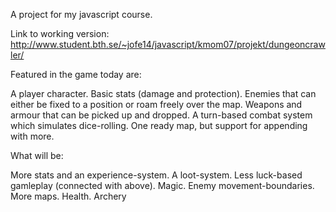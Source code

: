 A project for my javascript course.

Link to working version:
http://www.student.bth.se/~jofe14/javascript/kmom07/projekt/dungeoncrawler/

Featured in the game today are:

A player character.
Basic stats (damage and protection).
Enemies that can either be fixed to a position or roam freely over the map.
Weapons and armour that can be picked up and dropped.
A turn-based combat system which simulates dice-rolling.
One ready map, but support for appending with more.

What will be:

More stats and an experience-system.
A loot-system.
Less luck-based gamleplay (connected with above).
Magic.
Enemy movement-boundaries.
More maps.
Health.
Archery